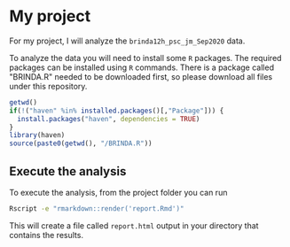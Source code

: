# My project

For my project, I will analyze the `brinda12h_psc_jm_Sep2020` data.

To analyze the data you will need to install some `R` packages. The required packages can be installed using `R` commands. There is a package called "BRINDA.R" needed to be downloaded first, so please download all files under this repository.

``` r
getwd()
if(!("haven" %in% installed.packages()[,"Package"])) {
  install.packages("haven", dependencies = TRUE)
}
library(haven)
source(paste0(getwd(), "/BRINDA.R"))

```

## Execute the analysis

To execute the analysis, from the project folder you can run 

``` bash
Rscript -e "rmarkdown::render('report.Rmd')"
```

This will create a file called `report.html` output in your directory that contains the results.


